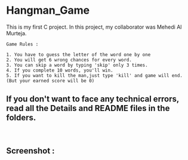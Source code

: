 # Hangman_Game

This is my first C project. In this project, my collaborator was Mehedi Al Murteja.

    Game Rules : 
    
    1. You have to guess the letter of the word one by one
    2. You will get 6 wrong chances for every word.
    3. You can skip a word by typing 'skip' only 3 times.
    4. If you complete 10 words, you'll win.
    5. If you want to kill the man,just type 'kill' and game will end. (But your earned score will be 0)

## If you don't want to face any technical errors, read all the Details and README files in the folders.

<br/>

## Screenshot :


